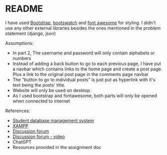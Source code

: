 # README
I have used [Bootstrap](https://getbootstrap.com/docs/5.0/getting-started/introduction/), [bootswatch](https://bootswatch.com/) and [font awesome](https://fontawesome.com/search?q=students&o=r) for styling.
I didn't use any other external libraries besides the ones mentioned in the problem statement (django, json)      

Assumptions:
- In part 2, The username and password will only contain alphabets or numbers
- Instead of adding a back button to go to each previous page, I have put a navbar which contains links to the home page and create a post page. Plus a link to the original post page in the comments page navbar
- The "button to go to individual posts" is just put as hyperlink with it's text being the posts' title.
- Website will only be used on desktop
- As I used bootstrap and fontawesome, both parts will only be opened when connected to internet

References:
- [Student database management system](https://youtu.be/EUMpUUXKvP0)
- [XAMPP](https://youtu.be/fV8ointgMeQ)
- [Discussion forum](https://myprogrammingschool.com/build-discussion-forum-with-php-and-mysql-my-programming-school/)
- [Discussion forum - video](https://youtu.be/yBzuGLCED0k)
- ChatGPT
- Resources provided in the assignment doc
